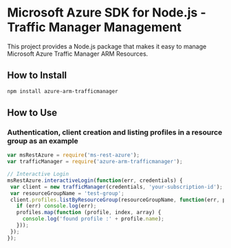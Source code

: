 # Microsoft Azure SDK for Node.js - Traffic Manager Management

This project provides a Node.js package that makes it easy to manage Microsoft Azure Traffic Manager ARM Resources. 

## How to Install

```bash
npm install azure-arm-trafficmanager
```

## How to Use

### Authentication, client creation and listing profiles in a resource group as an example

 ```javascript
 var msRestAzure = require('ms-rest-azure');
 var trafficManager = require('azure-arm-trafficmanager');
 
 // Interactive Login
 msRestAzure.interactiveLogin(function(err, credentials) {
  var client = new trafficManager(credentials, 'your-subscription-id');
  var resourceGroupName = 'test-group';
  client.profiles.listByResourceGroup(resourceGroupName, function(err, profiles, request, response) {
    if (err) console.log(err);
    profiles.map(function (profile, index, array) {
      console.log('found profile :' + profile.name);
    }));
  });
 });
 ```